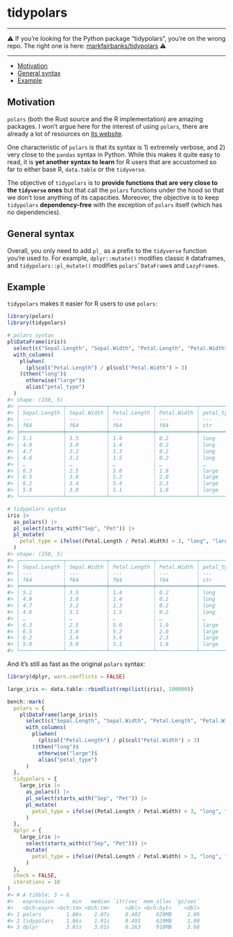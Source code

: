 
<!-- README.md is generated from README.Rmd. Please edit that file -->

# tidypolars

------------------------------------------------------------------------

:warning: If you’re looking for the Python package “tidypolars”, you’re
on the wrong repo. The right one is here:
[markfairbanks/tidypolars](https://github.com/markfairbanks/tidypolars)
:warning:

------------------------------------------------------------------------

- [Motivation](#motivation)
- [General syntax](#general-syntax)
- [Example](#example)

## Motivation

`polars` (both the Rust source and the R implementation) are amazing
packages. I won’t argue here for the interest of using `polars`, there
are already a lot of resources on [its
website](https://rpolars.github.io/).

One characteristic of `polars` is that its syntax is 1) extremely
verbose, and 2) very close to the `pandas` syntax in Python. While this
makes it quite easy to read, it is **yet another syntax to learn** for R
users that are accustomed so far to either base R, `data.table` or the
`tidyverse`.

The objective of `tidypolars` is to **provide functions that are very
close to the `tidyverse` ones** but that call the `polars` functions
under the hood so that we don’t lose anything of its capacities.
Moreover, the objective is to keep `tidypolars` **dependency-free** with
the exception of `polars` itself (which has no dependencies).

## General syntax

Overall, you only need to add `pl_` as a prefix to the `tidyverse`
function you’re used to. For example, `dplyr::mutate()` modifies classic
`R` dataframes, and `tidypolars::pl_mutate()` modifies `polars`’
`DataFrame`s and `LazyFrame`s.

## Example

`tidypolars` makes it easier for R users to use `polars`:

``` r
library(polars)
library(tidypolars)

# polars syntax
pl$DataFrame(iris)$
  select(c("Sepal.Length", "Sepal.Width", "Petal.Length", "Petal.Width"))$
  with_columns(
    pl$when(
      (pl$col("Petal.Length") / pl$col("Petal.Width") > 3)
    )$then("long")$
      otherwise("large")$
      alias("petal_type")
  )
#> shape: (150, 5)
#> ┌──────────────┬─────────────┬──────────────┬─────────────┬────────────┐
#> │ Sepal.Length ┆ Sepal.Width ┆ Petal.Length ┆ Petal.Width ┆ petal_type │
#> │ ---          ┆ ---         ┆ ---          ┆ ---         ┆ ---        │
#> │ f64          ┆ f64         ┆ f64          ┆ f64         ┆ str        │
#> ╞══════════════╪═════════════╪══════════════╪═════════════╪════════════╡
#> │ 5.1          ┆ 3.5         ┆ 1.4          ┆ 0.2         ┆ long       │
#> │ 4.9          ┆ 3.0         ┆ 1.4          ┆ 0.2         ┆ long       │
#> │ 4.7          ┆ 3.2         ┆ 1.3          ┆ 0.2         ┆ long       │
#> │ 4.6          ┆ 3.1         ┆ 1.5          ┆ 0.2         ┆ long       │
#> │ …            ┆ …           ┆ …            ┆ …           ┆ …          │
#> │ 6.3          ┆ 2.5         ┆ 5.0          ┆ 1.9         ┆ large      │
#> │ 6.5          ┆ 3.0         ┆ 5.2          ┆ 2.0         ┆ large      │
#> │ 6.2          ┆ 3.4         ┆ 5.4          ┆ 2.3         ┆ large      │
#> │ 5.9          ┆ 3.0         ┆ 5.1          ┆ 1.8         ┆ large      │
#> └──────────────┴─────────────┴──────────────┴─────────────┴────────────┘

# tidypolars syntax
iris |> 
  as_polars() |> 
  pl_select(starts_with("Sep", "Pet")) |> 
  pl_mutate(
    petal_type = ifelse((Petal.Length / Petal.Width) > 3, "long", "large")
  )
#> shape: (150, 5)
#> ┌──────────────┬─────────────┬──────────────┬─────────────┬────────────┐
#> │ Sepal.Length ┆ Sepal.Width ┆ Petal.Length ┆ Petal.Width ┆ petal_type │
#> │ ---          ┆ ---         ┆ ---          ┆ ---         ┆ ---        │
#> │ f64          ┆ f64         ┆ f64          ┆ f64         ┆ str        │
#> ╞══════════════╪═════════════╪══════════════╪═════════════╪════════════╡
#> │ 5.1          ┆ 3.5         ┆ 1.4          ┆ 0.2         ┆ long       │
#> │ 4.9          ┆ 3.0         ┆ 1.4          ┆ 0.2         ┆ long       │
#> │ 4.7          ┆ 3.2         ┆ 1.3          ┆ 0.2         ┆ long       │
#> │ 4.6          ┆ 3.1         ┆ 1.5          ┆ 0.2         ┆ long       │
#> │ …            ┆ …           ┆ …            ┆ …           ┆ …          │
#> │ 6.3          ┆ 2.5         ┆ 5.0          ┆ 1.9         ┆ large      │
#> │ 6.5          ┆ 3.0         ┆ 5.2          ┆ 2.0         ┆ large      │
#> │ 6.2          ┆ 3.4         ┆ 5.4          ┆ 2.3         ┆ large      │
#> │ 5.9          ┆ 3.0         ┆ 5.1          ┆ 1.8         ┆ large      │
#> └──────────────┴─────────────┴──────────────┴─────────────┴────────────┘
```

And it’s still as fast as the original `polars` syntax:

``` r
library(dplyr, warn.conflicts = FALSE)

large_iris <- data.table::rbindlist(rep(list(iris), 100000))

bench::mark(
  polars = {
    pl$DataFrame(large_iris)$
      select(c("Sepal.Length", "Sepal.Width", "Petal.Length", "Petal.Width"))$
      with_columns(
        pl$when(
          (pl$col("Petal.Length") / pl$col("Petal.Width") > 3)
        )$then("long")$
          otherwise("large")$
          alias("petal_type")
      )
  }, 
  tidypolars = {
    large_iris |> 
      as_polars() |> 
      pl_select(starts_with("Sep", "Pet")) |> 
      pl_mutate(
        petal_type = ifelse((Petal.Length / Petal.Width) > 3, "long", "large")
      )
  },
  dplyr = {
    large_iris |> 
      select(starts_with(c("Sep", "Pet"))) |> 
      mutate(
        petal_type = ifelse((Petal.Length / Petal.Width) > 3, "long", "large")
      )
  },
  check = FALSE,
  iterations = 10
)
#> # A tibble: 3 × 6
#>   expression      min   median `itr/sec` mem_alloc `gc/sec`
#>   <bch:expr> <bch:tm> <bch:tm>     <dbl> <bch:byt>    <dbl>
#> 1 polars        1.88s    2.07s     0.482     629MB     2.89
#> 2 tidypolars    1.86s    1.91s     0.491     629MB     1.80
#> 3 dplyr         3.81s    3.81s     0.263     918MB     3.68
```
